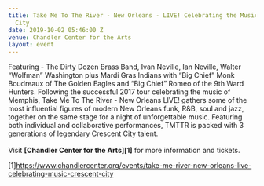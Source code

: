 ```yaml
---
title: Take Me To The River - New Orleans - LIVE! Celebrating the Music of the Crescent
  City
date: 2019-10-02 05:46:00 Z
venue: Chandler Center for the Arts
layout: event
---
```


Featuring - The Dirty Dozen Brass Band, Ivan Neville, Ian Neville, Walter “Wolfman” Washington plus Mardi Gras Indians with “Big Chief” Monk Boudreaux of The Golden Eagles and “Big Chief” Romeo of the 9th Ward Hunters. Following the successful 2017 tour celebrating the music of Memphis, Take Me To The River - New Orleans LIVE! gathers some of the most influential figures of modern New Orleans funk, R&B, soul and jazz, together on the same stage for a night of unforgettable music. Featuring both individual and collaborative performances, TMTTR is packed with 3 generations of legendary Crescent City talent.  
<br>
Visit **[Chandler Center for the Arts][1]** for more information and tickets.

[1]https://www.chandlercenter.org/events/take-me-river-new-orleans-live-celebrating-music-crescent-city